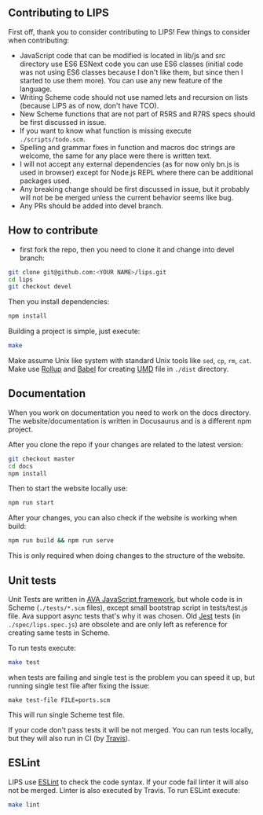 ## Contributing to LIPS

First off, thank you to consider contributing to LIPS!
Few things to consider when contributing:

* JavaScript code that can be modified is located in lib/js and src directory
  use ES6 ESNext code you can use ES6 classes (initial code was not using ES6 classes
  because I don't like them, but since then I started to use them more).
  You can use any new feature of the language.
* Writing Scheme code should not use named lets and recursion on lists (because LIPS
  as of now, don't have TCO).
* New Scheme functions that are not part of R5RS and R7RS specs should be first
  discussed in issue.
* If you want to know what function is missing execute `./scripts/todo.scm`.
* Spelling and grammar fixes in function and macros doc strings are welcome, the same
  for any place were there is written text.
* I will not accept any external dependencies (as for now only bn.js is used in browser)
  except for Node.js REPL where there can be additional packages used.
* Any breaking change should be first discussed in issue, but it probably will not be
  be merged unless the current behavior seems like bug.
* Any PRs should be added into devel branch.

## How to contribute
* first fork the repo, then you need to clone it and change into devel branch:

```bash
git clone git@github.com:<YOUR NAME>/lips.git
cd lips
git checkout devel
```

Then you install dependencies:

```bash
npm install
```

Building a project is simple, just execute:

```bash
make
```

Make assume Unix like system with standard Unix tools like `sed`, `cp`, `rm`, `cat`.
Make use [Rollup](https://rollupjs.org/) and [Babel](https://babeljs.io/) for
creating [UMD](https://github.com/umdjs/umd) file in `./dist` directory.

## Documentation

When you work on documentation you need to work on the docs directory.
The website/documentation is written in Docusaurus and is a different npm project.

After you clone the repo if your changes are related to the latest version:

```bash
git checkout master
cd docs
npm install
```

Then to start the website locally use:

```bash
npm run start
```

After your changes, you can also check if the website is working when build:

```bash
npm run build && npm run serve
```

This is only required when doing changes to the structure of the website.

## Unit tests

Unit Tests are written in
[AVA JavaScript framework](https://github.com/avajs/ava), but whole code is in
Scheme (`./tests/*.scm` files), except small bootstrap script in tests/test.js
file. Ava support async tests that's why it was chosen. Old
[Jest](https://jestjs.io/) tests (in `./spec/lips.spec.js`) are obsolete and are
only left as reference for creating same tests in Scheme.

To run tests execute:

```bash
make test
```

when tests are failing and single test is the problem you can speed it up,
but running single test file after fixing the issue:

```
make test-file FILE=ports.scm
```

This will run single Scheme test file.

If your code don't pass tests it will be not merged. You can run tests locally,
but they will also run in CI (by [Travis](https://travis-ci.org/)).

## ESLint

LIPS use [ESLint](https://eslint.org/) to check the code syntax. If your code
fail linter it will also not be merged. Linter is also executed by Travis.  To
run ESLint execute:

```bash
make lint
```
